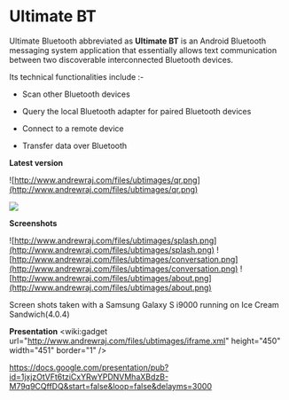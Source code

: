 # Ultimate BT #
Ultimate Bluetooth abbreviated as **Ultimate BT** is an Android Bluetooth messaging system application that essentially allows text communication between two discoverable interconnected Bluetooth devices.

Its technical functionalities include :-

  * Scan other Bluetooth devices

  * Query the local Bluetooth adapter for paired Bluetooth devices

  * Connect to a remote device

  * Transfer data over Bluetooth



**Latest version**

![http://www.andrewraj.com/files/ubtimages/qr.png](http://www.andrewraj.com/files/ubtimages/qr.png)

[![](http://www.android.com/images/brand/get_it_on_play_logo_large.png)](http://play.google.com/store/apps/details?id=com.andrewraj.ultimatebt)

**Screenshots**

![http://www.andrewraj.com/files/ubtimages/splash.png](http://www.andrewraj.com/files/ubtimages/splash.png)
![http://www.andrewraj.com/files/ubtimages/conversation.png](http://www.andrewraj.com/files/ubtimages/conversation.png)
![http://www.andrewraj.com/files/ubtimages/about.png](http://www.andrewraj.com/files/ubtimages/about.png)

Screen shots taken with a Samsung Galaxy S i9000 running on Ice Cream Sandwich(4.0.4)

**Presentation**
&lt;wiki:gadget url="http://www.andrewraj.com/files/ubtimages/iframe.xml" height="450" width="451" border="1" /&gt;

https://docs.google.com/presentation/pub?id=1jxjzOtVFt6tziCxYRwYPDNVMhaXBdzB-M79q9CQffDQ&start=false&loop=false&delayms=3000
